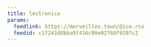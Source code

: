 ```yaml
---
title: lectronice
params:
  feedlink: https://merveilles.town/@ice.rss
  feedid: c1f241d8bba9f416c90e82768f9297c2
---
```


